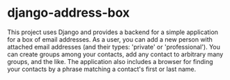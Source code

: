 # django-address-box
This project uses Django and provides a backend for a simple application for a box of email addresses. As a user, you can add a new 
person with attached email addresses (and their types: 'private' or 'professional'). You can create groups among your 
contacts, add any contact to arbitrary many groups, and the like. The application also includes a browser for finding your
contacts by a phrase matching a contact's first or last name. 
